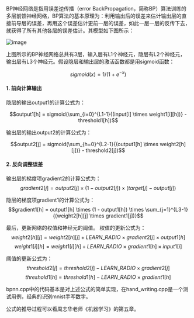 
BP神经网络是指用误差逆传播（error BackPropagation，简称BP）算法训练的多层前馈神经网络，BP算法的基本原理为：利用输出后的误差来估计输出层的直接前导层的误差，再用这个误差估计更前一层的误差，如此一层一层的反传下去，就获得了所有其他各层的误差估计。其模型如下图所示：

![image](https://github.com/niym/machine-learning/tree/master/neural-networks/bp/image/bp-neuron-network.png)

上图所示的BP神经网络总共有3层，输入层有L1个神经元，隐层有L2个神经元，输出层有L3个神经元。假设隐层和输出层的激活函数都是用sigmoid函数：

$$sigmoid(x) = 1 / (1 + e^{-x})$$

#### 1. 前向计算输出

隐层的输出output1的计算公式为：

$$output1[h] = sigmoid(\sum_{i=0}^{L1-1}{(input[i] \times weight1[i][h])} - threshold1[h])$$

输出层的输出output2的计算公式为：

$$output2[j] = sigmoid(\sum_{h=0}^{L2-1}{(output1[h] \times weight2[h][j])} - threshold2[j])$$

#### 2. 反向调整误差
输出层的梯度项gradient2的计算公式为：
$$gradient2[j] = output2[j] \times (1 - output2[j]) \times (target[j] - output[j])$$

隐层的梯度项gradient1的计算公式为：
$$gradient1[h] = output1[h] \times (1 - output1[h]) \times \sum_{j=1}^{L3-1}{(weight2[h][j] \times gradient1[j])}$$

最后，更新网络的权值和神经元的阈值。
权值的更新公式为：
$$weight2[h][j] = weight2[h][j] + LEARN\_RADIO \times gradient2[j] \times output1[h]$$
$$weight1[i][h] = weight1[i][h] + LEARN\_RADIO \times gradient1[h] \times input1[i]$$

阈值的更新公式为：
$$threshold2[j] = threshold2[j] - LEARN\_RADIO \times gradient2[j]$$
$$threshold1[h] = threshold1[h] - LEARN\_RADIO \times gradient1[h]$$

bpnn.cpp中的代码基本是对上述公式的简单实现，在hand_writing.cpp是一个测试用例，经典的识别mnist手写数字。

公式的推导过程可以看周志华老师《机器学习》的第五章。




